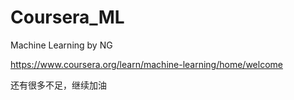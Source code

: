 # Coursera_ML
Machine Learning by NG

https://www.coursera.org/learn/machine-learning/home/welcome



还有很多不足，继续加油